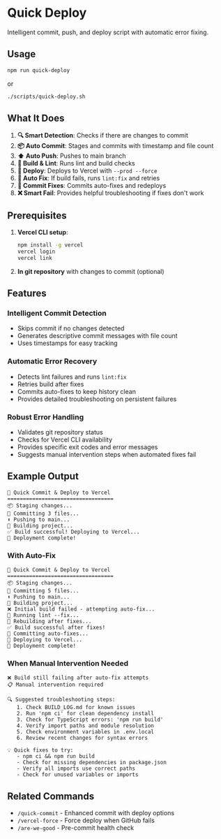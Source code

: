 # Quick Deploy

Intelligent commit, push, and deploy script with automatic error fixing.

## Usage

```bash
npm run quick-deploy
```

or

```bash
./scripts/quick-deploy.sh
```

## What It Does

1. **🔍 Smart Detection**: Checks if there are changes to commit
2. **📦 Auto Commit**: Stages and commits with timestamp and file count
3. **⬆️ Auto Push**: Pushes to main branch
4. **🔨 Build & Lint**: Runs lint and build checks
5. **🚀 Deploy**: Deploys to Vercel with `--prod --force`
6. **🔧 Auto Fix**: If build fails, runs `lint:fix` and retries
7. **💾 Commit Fixes**: Commits auto-fixes and redeploys
8. **❌ Smart Fail**: Provides helpful troubleshooting if fixes don't work

## Prerequisites

1. **Vercel CLI setup**:

   ```bash
   npm install -g vercel
   vercel login
   vercel link
   ```

2. **In git repository** with changes to commit (optional)

## Features

### Intelligent Commit Detection

- Skips commit if no changes detected
- Generates descriptive commit messages with file count
- Uses timestamps for easy tracking

### Automatic Error Recovery

- Detects lint failures and runs `lint:fix`
- Retries build after fixes
- Commits auto-fixes to keep history clean
- Provides detailed troubleshooting on persistent failures

### Robust Error Handling

- Validates git repository status
- Checks for Vercel CLI availability
- Provides specific exit codes and error messages
- Suggests manual intervention steps when automated fixes fail

## Example Output

```
🚀 Quick Commit & Deploy to Vercel
==================================
📦 Staging changes...
💾 Committing 3 files...
⬆️ Pushing to main...
🔨 Building project...
✅ Build successful! Deploying to Vercel...
🎉 Deployment complete!
```

### With Auto-Fix

```
🚀 Quick Commit & Deploy to Vercel
==================================
📦 Staging changes...
💾 Committing 5 files...
⬆️ Pushing to main...
🔨 Building project...
❌ Initial build failed - attempting auto-fix...
🔧 Running lint --fix...
🔨 Rebuilding after fixes...
✅ Build successful after fixes!
💾 Committing auto-fixes...
🚀 Deploying to Vercel...
🎉 Deployment complete!
```

### When Manual Intervention Needed

```
❌ Build still failing after auto-fix attempts
📋 Manual intervention required

🔍 Suggested troubleshooting steps:
   1. Check BUILD_LOG.md for known issues
   2. Run 'npm ci' for clean dependency install
   3. Check for TypeScript errors: 'npm run build'
   4. Verify import paths and module resolution
   5. Check environment variables in .env.local
   6. Review recent changes for syntax errors

💡 Quick fixes to try:
   - npm ci && npm run build
   - Check for missing dependencies in package.json
   - Verify all imports use correct paths
   - Check for unused variables or imports
```

## Related Commands

- `/quick-commit` - Enhanced commit with deploy options
- `/vercel-force` - Force deploy when GitHub fails
- `/are-we-good` - Pre-commit health check

